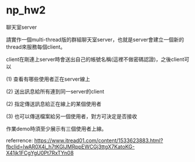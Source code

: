 # np_hw2
聊天室server

請實作一個multi-thread版的群組聊天室server，也就是server會建立一個新的thread來服務每個client。

client在剛連上server時會送出自己的帳號名稱(這裡不做密碼認證)，之後client可以 

(1) 查看有哪些使用者正在server線上 

(2) 送出訊息給所有連到同一server的client 

(2) 指定傳送訊息給正在線上的某個使用者 

(3) 也可以傳送檔案給另一個使用者，對方可決定是否接收 

作業demo時須至少展示有三個使用者上線。

referrence: https://www.itread01.com/content/1533623883.html?fbclid=IwAR0X4i_h7tKGlJMRppEWCGj3ttgX7KatoKG-X41jk1FCgYgU0Pt7RxTYn08
